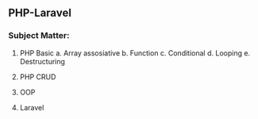 ## PHP-Laravel

### Subject Matter:
1. PHP Basic
  a. Array assosiative
  b. Function
  c. Conditional
  d. Looping
  e. Destructuring
  
2. PHP CRUD
3. OOP
4. Laravel
